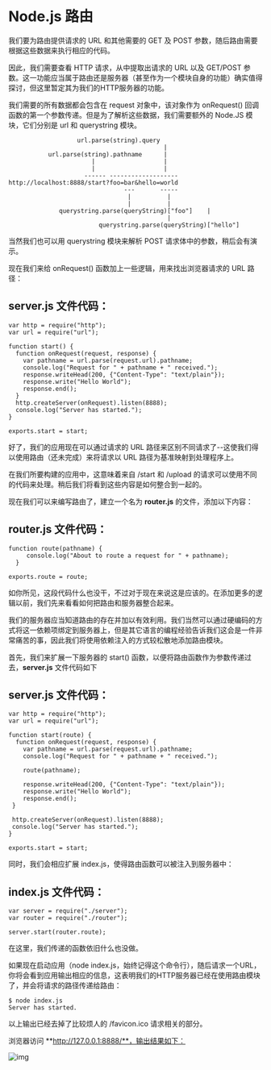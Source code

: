 # Node.js 路由

我们要为路由提供请求的 URL 和其他需要的 GET 及 POST 参数，随后路由需要根据这些数据来执行相应的代码。

因此，我们需要查看 HTTP 请求，从中提取出请求的 URL 以及 GET/POST 参数。这一功能应当属于路由还是服务器（甚至作为一个模块自身的功能）确实值得探讨，但这里暂定其为我们的HTTP服务器的功能。

我们需要的所有数据都会包含在 request 对象中，该对象作为 onRequest() 回调函数的第一个参数传递。但是为了解析这些数据，我们需要额外的 Node.JS 模块，它们分别是 url 和 querystring 模块。

```
                   url.parse(string).query
                                           |
           url.parse(string).pathname      |
                       |                   |
                       |                   |
                     ------ -------------------
http://localhost:8888/start?foo=bar&hello=world
                                ---       -----
                                 |          |
                                 |          |
              querystring.parse(queryString)["foo"]    |
                                            |
                         querystring.parse(queryString)["hello"]
```

当然我们也可以用 querystring 模块来解析 POST 请求体中的参数，稍后会有演示。

现在我们来给 onRequest() 函数加上一些逻辑，用来找出浏览器请求的 URL 路径：

## server.js 文件代码：

```
var http = require("http");
var url = require("url");

function start() { 
  function onRequest(request, response) {
    var pathname = url.parse(request.url).pathname;        
    console.log("Request for " + pathname + " received.");     
    response.writeHead(200, {"Content-Type": "text/plain"});     
    response.write("Hello World");
    response.end();
  }    
  http.createServer(onRequest).listen(8888);   
  console.log("Server has started.");
}  

exports.start = start;
```

好了，我们的应用现在可以通过请求的 URL 路径来区别不同请求了--这使我们得以使用路由（还未完成）来将请求以 URL 路径为基准映射到处理程序上。

在我们所要构建的应用中，这意味着来自 /start 和 /upload 的请求可以使用不同的代码来处理。稍后我们将看到这些内容是如何整合到一起的。

现在我们可以来编写路由了，建立一个名为 **router.js** 的文件，添加以下内容：

## router.js 文件代码：

```
function route(pathname) {
     console.log("About to route a request for " + pathname);
  }  
 
exports.route = route;
```

如你所见，这段代码什么也没干，不过对于现在来说这是应该的。在添加更多的逻辑以前，我们先来看看如何把路由和服务器整合起来。

我们的服务器应当知道路由的存在并加以有效利用。我们当然可以通过硬编码的方式将这一依赖项绑定到服务器上，但是其它语言的编程经验告诉我们这会是一件非常痛苦的事，因此我们将使用依赖注入的方式较松散地添加路由模块。

首先，我们来扩展一下服务器的 start() 函数，以便将路由函数作为参数传递过去，**server.js** 文件代码如下

## server.js 文件代码：

```
var http = require("http");
var url = require("url"); 

function start(route) {
  function onRequest(request, response) {
    var pathname = url.parse(request.url).pathname;     
    console.log("Request for " + pathname + " received.");       
    
    route(pathname);
    
    response.writeHead(200, {"Content-Type": "text/plain"});     
    response.write("Hello World");
    response.end(); 
 }    
 
 http.createServer(onRequest).listen(8888);   
 console.log("Server has started."); 
}

exports.start = start;
```

同时，我们会相应扩展 index.js，使得路由函数可以被注入到服务器中：

## index.js 文件代码：

```
var server = require("./server");
var router = require("./router");

server.start(router.route);
```

在这里，我们传递的函数依旧什么也没做。

如果现在启动应用（node index.js，始终记得这个命令行），随后请求一个URL，你将会看到应用输出相应的信息，这表明我们的HTTP服务器已经在使用路由模块了，并会将请求的路径传递给路由：

```
$ node index.js
Server has started.
```

以上输出已经去掉了比较烦人的 /favicon.ico 请求相关的部分。

浏览器访问 **http://127.0.0.1:8888/**，输出结果如下：

![img](https://www.runoob.com/wp-content/uploads/2014/04/227B22AE-E633-4DCB-8740-AA51D32B8942.jpg)
